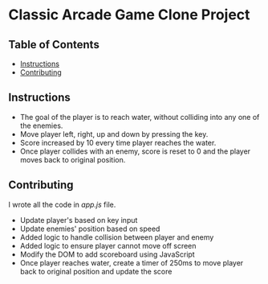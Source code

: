 # Classic Arcade Game Clone Project

## Table of Contents

- [Instructions](#instructions)
- [Contributing](#contributing)

## Instructions

* The goal of the player is to reach water, without colliding into any one of the enemies.
* Move player left, right, up and down by pressing the key.
* Score increased by 10 every time player reaches the water.
* Once player collides with an enemy, score is reset to 0 and the player moves back to original position.

## Contributing

I wrote all the code in _app.js_ file.

* Update player's based on key input
* Update enemies' position based on speed
* Added logic to handle collision between player and enemy
* Added logic to ensure player cannot move off screen
* Modify the DOM to add scoreboard using JavaScript
* Once player reaches water, create a timer of 250ms to move player back to original position and update the score
